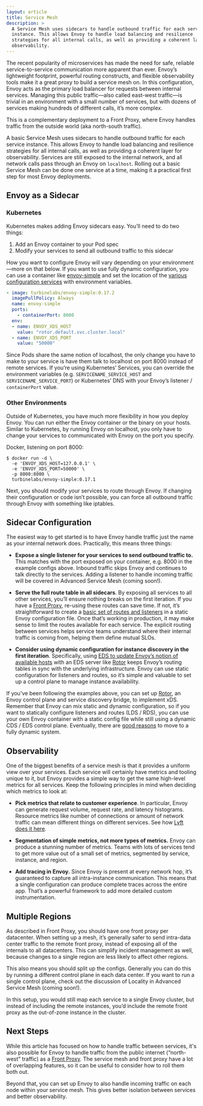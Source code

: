 ```yaml
---
layout: article
title: Service Mesh
description: >
  A Service Mesh uses sidecars to handle outbound traffic for each service
  instance. This allows Envoy to handle load balancing and resilience
  strategies for all internal calls, as well as providing a coherent layer for
  observability.
---
```


[//]: # ( Copyright 2018 Turbine Labs, Inc.                                   )
[//]: # ( you may not use this file except in compliance with the License.    )
[//]: # ( You may obtain a copy of the License at                             )
[//]: # (                                                                     )
[//]: # (     http://www.apache.org/licenses/LICENSE-2.0                      )
[//]: # (                                                                     )
[//]: # ( Unless required by applicable law or agreed to in writing, software )
[//]: # ( distributed under the License is distributed on an "AS IS" BASIS,   )
[//]: # ( WITHOUT WARRANTIES OR CONDITIONS OF ANY KIND, either express or     )
[//]: # ( implied. See the License for the specific language governing        )
[//]: # ( permissions and limitations under the License.                      )

[//]: # (Service Mesh)

The recent popularity of microservices has made the need for safe, reliable
service-to-service communication more apparent than ever. Envoy’s lightweight
footprint, powerful routing constructs, and flexible observability tools make
it a great proxy to build a service mesh on. In this configuration, Envoy acts
as the primary load balancer for requests between internal services. Managing
this public traffic—also called east-west traffic—is trivial in an environment
with a small number of services, but with dozens of services making hundreds of
different calls, it’s more complex.

This is a complementary deployment to a Front Proxy, where Envoy handles
traffic from the outside world (aka north-south traffic).

A basic Service Mesh uses sidecars to handle outbound traffic for each service
instance. This allows Envoy to handle load balancing and resilience strategies
for all internal calls, as well as providing a coherent layer for
observability. Services are still exposed to the internal network, and all
network calls pass through an Envoy on `localhost`. Rolling out a basic Service
Mesh can be done one service at a time, making it a practical first step for
most Envoy deployments.

## Envoy as a Sidecar

### Kubernetes

Kubernetes makes adding Envoy sidecars easy. You’ll need to do two things:

  1. Add an Envoy container to your Pod spec
  2. Modify your services to send all outbound traffic to this sidecar

How you want to configure Envoy will vary depending on your environment—more on
that below. If you want to use fully dynamic configuration, you can use a
container like [envoy-simple](https://github.com/turbinelabs/envoy-simple) and
set the location of the
[various](https://www.learnenvoy.io/articles/service-discovery.html)
[configuration services](https://www.learnenvoy.io/articles/routing-configuration.html) with
environment variables.

```yaml
- image: turbinelabs/envoy-simple:0.17.2
  imagePullPolicy: Always
  name: envoy-simple
  ports:
    - containerPort: 8000
  env:
  - name: ENVOY_XDS_HOST
    value: "rotor.default.svc.cluster.local"
  - name: ENVOY_XDS_PORT
    value: "50000"
```

Since Pods share the same notion of localhost, the only change you have to make
to your service is have them talk to localhost on port 8000 instead of remote
services. If you’re using Kubernetes’ Services, you can override the
environment variables (e.g. `SERVICENAME_SERVICE_HOST` and
`SERVICENAME_SERVICE_PORT`) or Kubernetes’ DNS with your Envoy’s listener /
`containerPort` value.

### Other Environments

Outside of Kubernetes, you have much more flexibility in how you deploy Envoy.
You can run either the Envoy container or the binary on your hosts. Similar to
Kubernetes, by running Envoy on localhost, you only have to change your
services to communicated with Envoy on the port you specify.

Docker, listening on port 8000:

```shell
$ docker run -d \
  -e 'ENVOY_XDS_HOST=127.0.0.1' \
  -e 'ENVOY_XDS_PORT=50000' \
  -p 8000:8000 \
  turbinelabs/envoy-simple:0.17.1
```

Next, you should modify your services to route through Envoy. If changing their
configuration or code isn’t possible, you can force all outbound traffic
through Envoy with something like iptables.

## Sidecar Configuration

The easiest way to get started is to have Envoy handle traffic just the name as
your internal network does. Practically, this means three things:

  - **Expose a single listener for your services to send outbound traffic to.**
  This matches with the port exposed on your container, e.g. 8000 in the
  example configs above. Inbound traffic skips Envoy and continues to talk
  directly to the services. Adding a listener to handle incoming traffic will
  be covered in Advanced Service Mesh (coming soon!).

  - **Serve the full route table in all sidecars**. By exposing all services to
  all other services, you’ll ensure nothing breaks on the first iteration. If
  you have a
  [Front Proxy](https://www.learnenvoy.io/articles/front-proxy.html), re-using
  these routes can save time. If not, it’s straightforward to create a
  [basic set of routes and listeners](https://www.learnenvoy.io/articles/routing-basics.html) in a
  static Envoy configuration file. Once that’s working in production, it may
  make sense to limit the routes available for each service. The explicit
  routing between services helps service teams understand where their internal
  traffic is coming from, helping them define mutual SLOs.

  - **Consider using dynamic configuration for instance discovery in the first iteration**. Specifically, using
  [EDS to update Envoy’s notion of available hosts](https://www.learnenvoy.io/articles/service-discovery.html) with an EDS
  server like [Rotor](https://github.com/turbinelabs/rotor) keeps Envoy’s
  routing tables in sync with the underlying infrastructure. Envoy can use
  static configuration for listeners and routes, so it’s simple and valuable to
  set up a control plane to manage instance availability.

If you’ve been following the examples above, you can set up
[Rotor](https://github.com/turbinelabs/rotor), an Envoy control plane and
service discovery bridge, to implement xDS. Remember that Envoy can mix static
and dynamic configuration, so if you want to statically configure listeners and
routes (LDS / RDS), you can use your own Envoy container with a static config
file while still using a dynamic CDS / EDS control plane. Eventually, there are
[good reasons](https://www.learnenvoy.io/articles/routing-configuration.html )
to move to a fully dynamic system.

## Observability

One of the biggest benefits of a service mesh is that it provides a uniform
view over your services. Each service will certainly have metrics and tooling
unique to it, but Envoy provides a simple way to get the same high-level
metrics for all services. Keep the following principles in mind when deciding
which metrics to look at:

  - **Pick metrics that relate to customer experience**. In particular, Envoy
  can generate request volume, request rate, and latency histograms. Resource
  metrics like number of connections or amount of network traffic can mean
  different things on different services. See how
  [Lyft does it here](https://blog.envoyproxy.io/lyfts-envoy-dashboards-5c91738816b1).

  - **Segmentation of simple metrics, not more types of metrics.**
  Envoy can produce a stunning number of metrics. Teams with lots of services
  tend to get more value out of a small set of metrics, segmented by service,
  instance, and region.

  - **Add tracing in Envoy.** Since Envoy is present at every
  network hop, it’s guaranteed to capture all intra-instance communication.
  This means that a single configuration can produce complete traces across the
  entire app. That’s a powerful framework to add more detailed custom
  instrumentation.

## Multiple Regions

As described in Front Proxy, you should have one front proxy per datacenter.
When setting up a mesh, it’s generally safer to send intra-data center traffic
to the remote front proxy, instead of exposing all of the internals to all
datacenters. This can simplify incident management as well, because changes to
a single region are less likely to affect other regions.

This also means you should split up the configs. Generally you can do this by
running a different control plane in each data center. If you want to run a
single control plane, check out the discussion of Locality in Advanced Service
Mesh (coming soon!).

In this setup, you would still map each service to a single Envoy cluster, but
instead of including the remote instances, you’d include the remote front proxy
as the out-of-zone instance in the cluster.

## Next Steps

While this article has focused on how to handle traffic between services, it's
also possible for Envoy to handle traffic from the public internet
(“north-west” traffic) as a
[Front Proxy](https://learnenvoy.io/front-proxy.html). The service mesh and
front proxy have a lot of overlapping features, so it can be useful to consider
how to roll them both out.

Beyond that, you can set up Envoy to also handle incoming traffic on each node
within your service mesh. This gives better isolation between services and
better observability.
